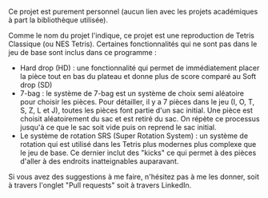 Ce projet est purement personnel (aucun lien avec les projets académiques à part la bibliothèque utilisée).

Comme le nom du projet l'indique, ce projet est une reproduction de Tetris Classique (ou NES Tetris). 
Certaines fonctionnalités qui ne sont pas dans le jeu de base sont inclus dans ce programme :
- Hard drop (HD) : une fonctionnalité qui permet de immédiatement placer la pièce tout en bas du plateau et donne plus de score comparé au Soft drop (SD)
- 7-bag : le système de 7-bag est un système de choix semi aléatoire pour choisir les pièces. Pour détailler, il y a 7 pièces dans le jeu (I, O, T, S, Z, L et J), toutes les pièces font partie d'un sac initial. Une pièce est choisit aléatoirement du sac et est retiré du sac. On répète ce processus jusqu'à ce que le sac soit vide puis on reprend le sac initial.
- Le système de rotation SRS (Super Rotation System) : un système de rotation qui est utilisé dans les Tetris plus modernes plus complexe que le jeu de base. Ce dernier inclut des "kicks" ce qui permet à des pièces d'aller à des endroits inatteignables auparavant.

Si vous avez des suggestions à me faire, n'hésitez pas à me les donner, soit à travers l'onglet "Pull requests" soit à travers LinkedIn.
